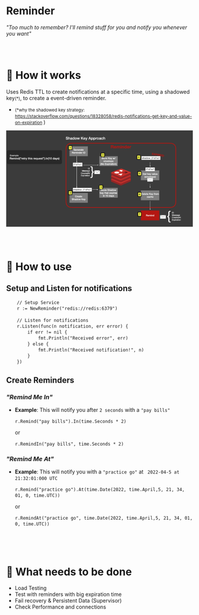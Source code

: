 # Reminder
*"Too much to remember? I'll remind stuff for you and notify you whenever you want"*

<br>
<br>


# 🚀 How it works
Uses Redis TTL to create notifications at a specific time, using a shadowed key<small>(*)</small>, to create a event-driven reminder.
<br>
- <small>(*why the shadowed key strategy: https://stackoverflow.com/questions/18328058/redis-notifications-get-key-and-value-on-expiration
</small>)

![shadow key approach](/assets/shadow_key.png "shadow_key_approach")

<br>
<br>

# 🔧 How to use
## Setup and Listen for notifications
```
	// Setup Service
	r := NewReminder("redis://redis:6379")

	// Listen for notifications
	r.Listen(func(n notification, err error) {
		if err != nil {
			fmt.Println("Received error", err)
		} else {
			fmt.Println("Received notification!", n)
		}
	})
```


## Create Reminders
### *"Remind Me In"*
- **Example**: This will notify you after `2 seconds` with a `"pay bills"`
    ```
    r.Remind("pay bills").In(time.Seconds * 2)
    ```
	or
    ```
    r.RemindIn("pay bills", time.Seconds * 2)
    ```

### *"Remind Me At"*
- **Example**: This will notify you with a `"practice go"` at ` 2022-04-5 at 21:32:01:000 UTC`
    ```
    r.Remind("practice go").At(time.Date(2022, time.April,5, 21, 34, 01, 0, time.UTC))
    ```
	or
    ```
    r.RemindAt("practice go", time.Date(2022, time.April,5, 21, 34, 01, 0, time.UTC))
    ```

<br>
<br>
<br>


# 🚧 What needs to be done
- Load Testing
- Test with reminders with big expiration time
- Fail recovery & Persistent Data (Supervisor)
- Check Performance  and connections
